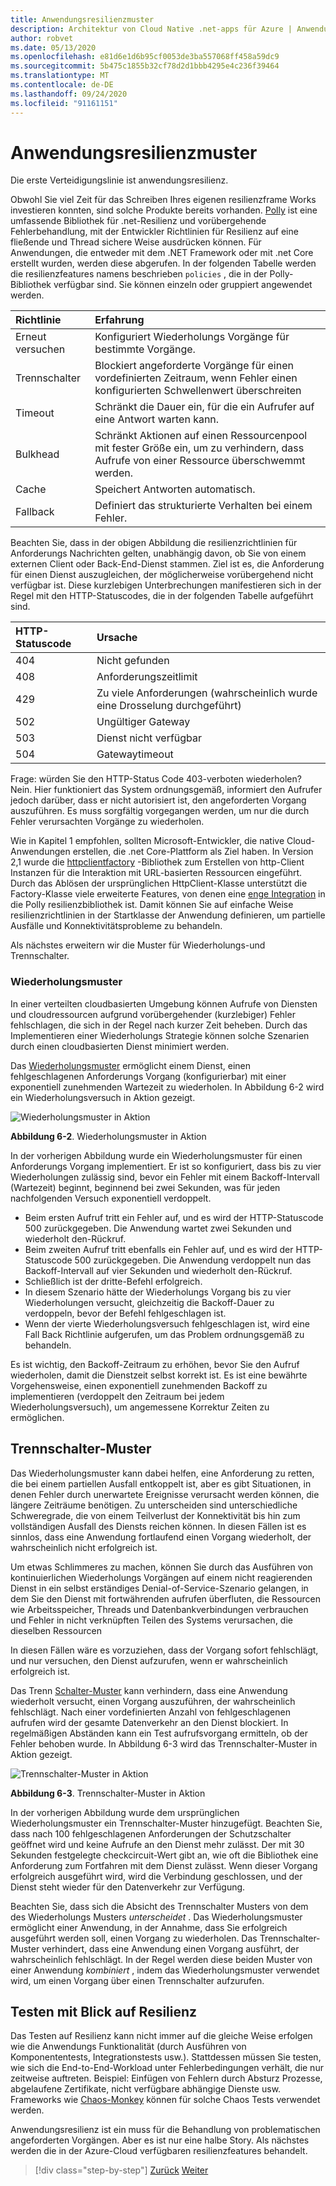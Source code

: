 ```yaml
---
title: Anwendungsresilienzmuster
description: Architektur von Cloud Native .net-apps für Azure | Anwendungsresilienzmuster
author: robvet
ms.date: 05/13/2020
ms.openlocfilehash: e81d6e1d6b95cf0053de3ba557068ff458a59dc9
ms.sourcegitcommit: 5b475c1855b32cf78d2d1bbb4295e4c236f39464
ms.translationtype: MT
ms.contentlocale: de-DE
ms.lasthandoff: 09/24/2020
ms.locfileid: "91161151"
---
```

# <a name="application-resiliency-patterns"></a>Anwendungsresilienzmuster

Die erste Verteidigungslinie ist anwendungsresilienz.

Obwohl Sie viel Zeit für das Schreiben Ihres eigenen resilienzframe Works investieren konnten, sind solche Produkte bereits vorhanden. [Polly](http://www.thepollyproject.org/) ist eine umfassende Bibliothek für .net-Resilienz und vorübergehende Fehlerbehandlung, mit der Entwickler Richtlinien für Resilienz auf eine fließende und Thread sichere Weise ausdrücken können. Für Anwendungen, die entweder mit dem .NET Framework oder mit .net Core erstellt wurden, werden diese abgerufen. In der folgenden Tabelle werden die resilienzfeatures namens beschrieben `policies` , die in der Polly-Bibliothek verfügbar sind. Sie können einzeln oder gruppiert angewendet werden.

| Richtlinie | Erfahrung |
| :-------- | :-------- |
| Erneut versuchen | Konfiguriert Wiederholungs Vorgänge für bestimmte Vorgänge. |
| Trennschalter | Blockiert angeforderte Vorgänge für einen vordefinierten Zeitraum, wenn Fehler einen konfigurierten Schwellenwert überschreiten |
| Timeout | Schränkt die Dauer ein, für die ein Aufrufer auf eine Antwort warten kann. |
| Bulkhead | Schränkt Aktionen auf einen Ressourcenpool mit fester Größe ein, um zu verhindern, dass Aufrufe von einer Ressource überschwemmt werden. |
| Cache | Speichert Antworten automatisch. |
| Fallback | Definiert das strukturierte Verhalten bei einem Fehler. |

Beachten Sie, dass in der obigen Abbildung die resilienzrichtlinien für Anforderungs Nachrichten gelten, unabhängig davon, ob Sie von einem externen Client oder Back-End-Dienst stammen. Ziel ist es, die Anforderung für einen Dienst auszugleichen, der möglicherweise vorübergehend nicht verfügbar ist. Diese kurzlebigen Unterbrechungen manifestieren sich in der Regel mit den HTTP-Statuscodes, die in der folgenden Tabelle aufgeführt sind.

| HTTP-Statuscode| Ursache |
| :-------- | :-------- |
| 404 | Nicht gefunden |
| 408 | Anforderungszeitlimit |
| 429 | Zu viele Anforderungen (wahrscheinlich wurde eine Drosselung durchgeführt) |
| 502 | Ungültiger Gateway |
| 503 | Dienst nicht verfügbar |
| 504 | Gatewaytimeout |

Frage: würden Sie den HTTP-Status Code 403-verboten wiederholen? Nein. Hier funktioniert das System ordnungsgemäß, informiert den Aufrufer jedoch darüber, dass er nicht autorisiert ist, den angeforderten Vorgang auszuführen. Es muss sorgfältig vorgegangen werden, um nur die durch Fehler verursachten Vorgänge zu wiederholen.

Wie in Kapitel 1 empfohlen, sollten Microsoft-Entwickler, die native Cloud-Anwendungen erstellen, die .net Core-Plattform als Ziel haben. In Version 2,1 wurde die [httpclientfactory](https://www.stevejgordon.co.uk/introduction-to-httpclientfactory-aspnetcore) -Bibliothek zum Erstellen von http-Client Instanzen für die Interaktion mit URL-basierten Ressourcen eingeführt. Durch das Ablösen der ursprünglichen HttpClient-Klasse unterstützt die Factory-Klasse viele erweiterte Features, von denen eine [enge Integration](../microservices/implement-resilient-applications/implement-http-call-retries-exponential-backoff-polly.md) in die Polly resilienzbibliothek ist. Damit können Sie auf einfache Weise resilienzrichtlinien in der Startklasse der Anwendung definieren, um partielle Ausfälle und Konnektivitätsprobleme zu behandeln.

Als nächstes erweitern wir die Muster für Wiederholungs-und Trennschalter.

### <a name="retry-pattern"></a>Wiederholungsmuster

In einer verteilten cloudbasierten Umgebung können Aufrufe von Diensten und cloudressourcen aufgrund vorübergehender (kurzlebiger) Fehler fehlschlagen, die sich in der Regel nach kurzer Zeit beheben. Durch das Implementieren einer Wiederholungs Strategie können solche Szenarien durch einen cloudbasierten Dienst minimiert werden.

Das [Wiederholungsmuster](/azure/architecture/patterns/retry) ermöglicht einem Dienst, einen fehlgeschlagenen Anforderungs Vorgang (konfigurierbar) mit einer exponentiell zunehmenden Wartezeit zu wiederholen. In Abbildung 6-2 wird ein Wiederholungsversuch in Aktion gezeigt.

![Wiederholungsmuster in Aktion](./media/retry-pattern.png)

**Abbildung 6-2**. Wiederholungsmuster in Aktion

In der vorherigen Abbildung wurde ein Wiederholungsmuster für einen Anforderungs Vorgang implementiert. Er ist so konfiguriert, dass bis zu vier Wiederholungen zulässig sind, bevor ein Fehler mit einem Backoff-Intervall (Wartezeit) beginnt, beginnend bei zwei Sekunden, was für jeden nachfolgenden Versuch exponentiell verdoppelt.

- Beim ersten Aufruf tritt ein Fehler auf, und es wird der HTTP-Statuscode 500 zurückgegeben. Die Anwendung wartet zwei Sekunden und wiederholt den-Rückruf.
- Beim zweiten Aufruf tritt ebenfalls ein Fehler auf, und es wird der HTTP-Statuscode 500 zurückgegeben. Die Anwendung verdoppelt nun das Backoff-Intervall auf vier Sekunden und wiederholt den-Rückruf.
- Schließlich ist der dritte-Befehl erfolgreich.
- In diesem Szenario hätte der Wiederholungs Vorgang bis zu vier Wiederholungen versucht, gleichzeitig die Backoff-Dauer zu verdoppeln, bevor der Befehl fehlgeschlagen ist.
- Wenn der vierte Wiederholungsversuch fehlgeschlagen ist, wird eine Fall Back Richtlinie aufgerufen, um das Problem ordnungsgemäß zu behandeln.

Es ist wichtig, den Backoff-Zeitraum zu erhöhen, bevor Sie den Aufruf wiederholen, damit die Dienstzeit selbst korrekt ist. Es ist eine bewährte Vorgehensweise, einen exponentiell zunehmenden Backoff zu implementieren (verdoppelt den Zeitraum bei jedem Wiederholungsversuch), um angemessene Korrektur Zeiten zu ermöglichen.

## <a name="circuit-breaker-pattern"></a>Trennschalter-Muster

Das Wiederholungsmuster kann dabei helfen, eine Anforderung zu retten, die bei einem partiellen Ausfall entkoppelt ist, aber es gibt Situationen, in denen Fehler durch unerwartete Ereignisse verursacht werden können, die längere Zeiträume benötigen. Zu unterscheiden sind unterschiedliche Schweregrade, die von einem Teilverlust der Konnektivität bis hin zum vollständigen Ausfall des Diensts reichen können. In diesen Fällen ist es sinnlos, dass eine Anwendung fortlaufend einen Vorgang wiederholt, der wahrscheinlich nicht erfolgreich ist.

Um etwas Schlimmeres zu machen, können Sie durch das Ausführen von kontinuierlichen Wiederholungs Vorgängen auf einem nicht reagierenden Dienst in ein selbst erständiges Denial-of-Service-Szenario gelangen, in dem Sie den Dienst mit fortwährenden aufrufen überfluten, die Ressourcen wie Arbeitsspeicher, Threads und Datenbankverbindungen verbrauchen und Fehler in nicht verknüpften Teilen des Systems verursachen, die dieselben Ressourcen

In diesen Fällen wäre es vorzuziehen, dass der Vorgang sofort fehlschlägt, und nur versuchen, den Dienst aufzurufen, wenn er wahrscheinlich erfolgreich ist.

Das Trenn [Schalter-Muster](/azure/architecture/patterns/circuit-breaker) kann verhindern, dass eine Anwendung wiederholt versucht, einen Vorgang auszuführen, der wahrscheinlich fehlschlägt. Nach einer vordefinierten Anzahl von fehlgeschlagenen aufrufen wird der gesamte Datenverkehr an den Dienst blockiert. In regelmäßigen Abständen kann ein Test aufrufsvorgang ermitteln, ob der Fehler behoben wurde. In Abbildung 6-3 wird das Trennschalter-Muster in Aktion gezeigt.

![Trennschalter-Muster in Aktion](./media/circuit-breaker-pattern.png)

**Abbildung 6-3**. Trennschalter-Muster in Aktion

In der vorherigen Abbildung wurde dem ursprünglichen Wiederholungsmuster ein Trennschalter-Muster hinzugefügt. Beachten Sie, dass nach 100 fehlgeschlagenen Anforderungen der Schutzschalter geöffnet wird und keine Aufrufe an den Dienst mehr zulässt. Der mit 30 Sekunden festgelegte checkcircuit-Wert gibt an, wie oft die Bibliothek eine Anforderung zum Fortfahren mit dem Dienst zulässt. Wenn dieser Vorgang erfolgreich ausgeführt wird, wird die Verbindung geschlossen, und der Dienst steht wieder für den Datenverkehr zur Verfügung.

Beachten Sie, dass sich die Absicht des Trennschalter Musters von dem des Wiederholungs Musters *unterscheidet* . Das Wiederholungsmuster ermöglicht einer Anwendung, in der Annahme, dass Sie erfolgreich ausgeführt werden soll, einen Vorgang zu wiederholen. Das Trennschalter-Muster verhindert, dass eine Anwendung einen Vorgang ausführt, der wahrscheinlich fehlschlägt. In der Regel werden diese beiden Muster von einer Anwendung *kombiniert* , indem das Wiederholungsmuster verwendet wird, um einen Vorgang über einen Trennschalter aufzurufen.

## <a name="testing-for-resiliency"></a>Testen mit Blick auf Resilienz

Das Testen auf Resilienz kann nicht immer auf die gleiche Weise erfolgen wie die Anwendungs Funktionalität (durch Ausführen von Komponententests, Integrationstests usw.). Stattdessen müssen Sie testen, wie sich die End-to-End-Workload unter Fehlerbedingungen verhält, die nur zeitweise auftreten. Beispiel: Einfügen von Fehlern durch Absturz Prozesse, abgelaufene Zertifikate, nicht verfügbare abhängige Dienste usw. Frameworks wie [Chaos-Monkey](https://github.com/Netflix/chaosmonkey) können für solche Chaos Tests verwendet werden.

Anwendungsresilienz ist ein muss für die Behandlung von problematischen angeforderten Vorgängen. Aber es ist nur eine halbe Story. Als nächstes werden die in der Azure-Cloud verfügbaren resilienzfeatures behandelt.

>[!div class="step-by-step"]
>[Zurück](resiliency.md)
>[Weiter](infrastructure-resiliency-azure.md)
